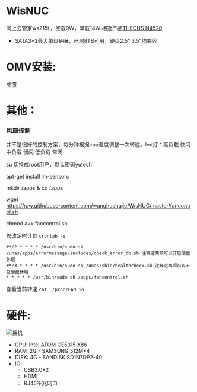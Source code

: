 # WisNUC
闻上云管家ws215i ，空载9W，满载14W
相近产品[THECUS N4520](http://www.thecus.com/product.php?PROD_ID=86)

  * SATA3*2最大单盘~~6TB~~，已测8TB可用，硬盘2.5" 3.5"均兼容

# OMV安装:

[参照](https://openmediavault.readthedocs.io/en/latest/installation/on_debian.html)

# 其他：

### 风扇控制 
并不是很好的控制方案，每分钟根据cpu温度调整一次转速。led灯：高负载 快闪 中负载 慢闪  低负载 常闭

su 切换成root用户，默认密码yutech

apt-get install lm-sensors

mkdir /apps & cd /apps

wget https://raw.githubusercontent.com/wanghuangjie/WisNUC/master/fancontrol.sh

chmod a+x fancontrol.sh

修改定时计划 ```crontab -e ``` 

```
#*/2 * * * * /usr/bin/sudo sh /unas/apps/errormessage/includes/check_error_db.sh 注释这两项可以开启硬盘休眠
#*/3 * * * * /usr/bin/sudo sh /unas/sbin/healthcheck.sh 注释这两项可以开启硬盘休眠
* * * * * /usr/bin/sudo sh /apps/fancontrol.sh
```


查看当前转速  ```cat  /proc/FAN_io```





# 硬件:
![拆机](https://am.zdmimg.com/201604/05/5703a8469d1e6.jpg_e600.jpg)
* CPU: Intel ATOM CE5315 X86
* RAM: 2G - SAMSUNG 512M*4
* DISK: 4G - SANDISK SD1N7DP2-40
* IO: 
  * USB3.0*2 
  * HDMI
  * RJ45千兆网口
